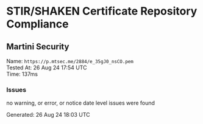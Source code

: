 # STIR/SHAKEN Certificate Repository Compliance

## Martini Security

Name: `https://p.mtsec.me/2884/e_35gJ0_nsCO.pem`\
Tested At: 26 Aug 24 17:54 UTC\
Time: 137ms

### Issues

no warning, or error, or notice date level issues were found

Generated: 26 Aug 24 18:03 UTC